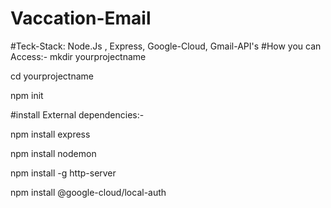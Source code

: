 # Vaccation-Email
#Teck-Stack: Node.Js , Express, Google-Cloud, Gmail-API's
#How you can Access:-
mkdir yourprojectname

cd yourprojectname

npm init

#install External dependencies:-

npm install express

npm install nodemon

npm install -g http-server

npm install @google-cloud/local-auth
